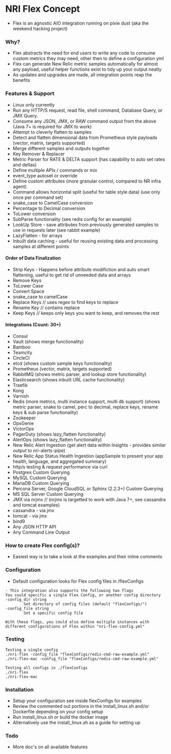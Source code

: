 # NRI Flex Concept

- Flex is an agnostic AIO integration running on pixie dust (aka the weekend hacking project)

### Why?
- Flex abstracts the need for end users to write any code to consume custom metrics they may need, other then to define a configuration yml
- Flex can generate New Relic metric samples automatically for almost any payload, useful helper functions exist to tidy up your output neatly
- As updates and upgrades are made, all integration points reap the benefits

### Features & Support
- Linux only currently
- Run any HTTP/S request, read file, shell command, Database Query, or JMX Query.
- Consume any JSON, JMX, or RAW command output from the above (Java 7+ is required for JMX to work)
- Attempt to cleverly flatten to samples
- Detect and flatten dimensional data from Prometheus style payloads (vector, matrix, targets supported)
- Merge different samples and outputs together
- Key Remover & Replacer
- Metric Parser for RATE & DELTA support (has capability to auto set rates and deltas)
- Define multiple APIs / commands or mix
- event_type autoset or override
- Define custom attributes (more granular control, compared to NR infra agent)
- Command allows horizontal split (useful for table style data) (use only once per command set)
- snake_case to CamelCase conversion
- Percentage to Decimal conversion
- ToLower conversion
- SubParse functionality (see redis config for an example)
- LookUp Store - save attributes from previously generated samples to use in requests later (see rabbit example)
- LazyFlatten - for arrays
- Inbuilt data caching - useful for reusing existing data and processing samples at different points

#### Order of Data Finalization
- Strip Keys - Happens before attribute modifiction and auto smart flattening, useful to get rid of unneeded data and arrays
- Remove Keys
- ToLower Case
- Convert Space
- snake_case to camelCase
- Replace Keys // uses regex to find keys to replace
- Rename Key // contains replace
- Keep Keys // keeps only keys you want to keep, and removes the rest

#### Integrations (Count: 30+)
- Consul
- Vault (shows merge functionality)
- Bamboo
- Teamcity
- CircleCI
- etcd (shows custom sample keys functionality)
- Prometheus (vector, matrix, targets supported)
- RabbitMQ (shows metric parser, and lookup store functionality)
- Elasticsearch (shows inbuilt URL cache functionality)
- Traefik
- Kong
- Varnish
- Redis (more metrics, multi instance support, multi db support) (shows metric parser, snake to camel, perc to decimal, replace keys, rename keys & sub parse functionality)
- Zookeeper
- OpsGenie
- VictorOps
- PagerDuty (shows lazy_flatten functionality)
- AlertOps (shows lazy_flatten functionality)
- New Relic Alert Ingestion (get alert data within Insights - provides similar output to nri-alerts-pipe)
- New Relic App Status Health Ingestion (appSample to present your app health, language, and aggregated summary)
- http/s testing & request performance via curl
- Postgres Custom Querying
- MySQL Custom Querying
- MariaDB Custom Querying
- Percona Server, Google CloudSQL or Sphinx (2.2.3+) Custom Querying
- MS SQL Server Custom Querying
- JMX via nrjmx // (nrjmx is targetted to work with Java 7+, see cassandra and tomcat examples)
- cassandra - via jmx
- tomcat - via jmx
- bind9
- Any JSON HTTP API 
- Any Command Line Output

### How to create Flex config(s)?
- Easiest way is to take a look at the examples and their inline comments

### Configuration
- Default configuration looks for Flex config files in /flexConfigs
``` 
- This integration also supports the following two flags  
You could specific a single Flex Config, or another config directory
-config_dir string
        Set directory of config files (default "flexConfigs/")
-config_file string
        Set a specific config file

With these flags, you could also define multiple instances with different configurations of Flex within "nri-flex-config.yml"
```

### Testing
```
Testing a single config
./nri-flex -config_file "flexConfigs/redis-cmd-raw-example.yml"
./nri-flex-mac -config_file "flexConfigs/redis-cmd-raw-example.yml"

Testing all configs in ./flexConfigs
./nri-flex 
./nri-flex-mac
```

### Installation

- Setup your configuration see inside flexConfigs for examples
- Review the commented out portions in the install_linux.sh and/or Dockerfile depending on your config setup
- Run install_linux.sh or build the docker image
- Alternatively use the install_linux.sh as a guide for setting up

### Todo
- More doc's on all available features
